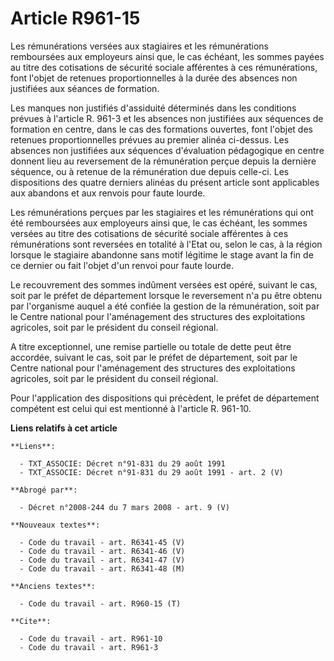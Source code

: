 # Article R961-15

Les rémunérations versées aux stagiaires et les rémunérations remboursées aux employeurs ainsi que, le cas échéant, les
sommes payées au titre des cotisations de sécurité sociale afférentes à ces rémunérations, font l'objet de retenues
proportionnelles à la durée des absences non justifiées aux séances de formation.

Les manques non justifiés d'assiduité déterminés dans les conditions prévues à l'article R. 961-3 et les absences non
justifiées aux séquences de formation en centre, dans le cas des formations ouvertes, font l'objet des retenues
proportionnelles prévues au premier alinéa ci-dessus. Les absences non justifiées aux séquences d'évaluation pédagogique en
centre donnent lieu au reversement de la rémunération perçue depuis la dernière séquence, ou à retenue de la rémunération due
depuis celle-ci. Les dispositions des quatre derniers alinéas du présent article sont applicables aux abandons et aux renvois
pour faute lourde.

Les rémunérations perçues par les stagiaires et les rémunérations qui ont été remboursées aux employeurs ainsi que, le cas
échéant, les sommes versées au titre des cotisations de sécurité sociale afférentes à ces rémunérations sont reversées en
totalité à l'Etat ou, selon le cas, à la région lorsque le stagiaire abandonne sans motif légitime le stage avant la fin de
ce dernier ou fait l'objet d'un renvoi pour faute lourde.

Le recouvrement des sommes indûment versées est opéré, suivant le cas, soit par le préfet de département lorsque le
reversement n'a pu être obtenu par l'organisme auquel a été confiée la gestion de la rémunération, soit par le Centre
national pour l'aménagement des structures des exploitations agricoles, soit par le président du conseil régional.

A titre exceptionnel, une remise partielle ou totale de dette peut être accordée, suivant le cas, soit par le préfet de
département, soit par le Centre national pour l'aménagement des structures des exploitations agricoles, soit par le président
du conseil régional.

Pour l'application des dispositions qui précèdent, le préfet de département compétent est celui qui est mentionné à l'article
R. 961-10.

**Liens relatifs à cet article**

	**Liens**:

	  - TXT_ASSOCIE: Décret n°91-831 du 29 août 1991
	  - TXT_ASSOCIE: Décret n°91-831 du 29 août 1991 - art. 2 (V)

	**Abrogé par**:

	  - Décret n°2008-244 du 7 mars 2008 - art. 9 (V)

	**Nouveaux textes**:

	  - Code du travail - art. R6341-45 (V)
	  - Code du travail - art. R6341-46 (V)
	  - Code du travail - art. R6341-47 (V)
	  - Code du travail - art. R6341-48 (M)

	**Anciens textes**:

	  - Code du travail - art. R960-15 (T)

	**Cite**:

	  - Code du travail - art. R961-10
	  - Code du travail - art. R961-3
